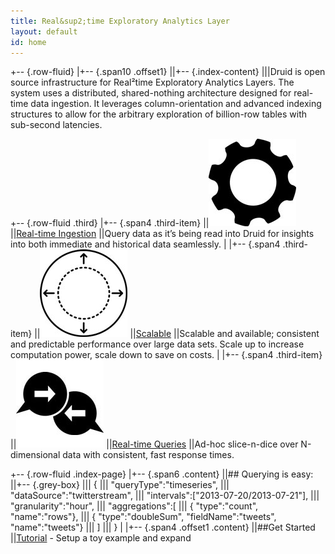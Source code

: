```yaml
---
title: Real&sup2;time Exploratory Analytics Layer
layout: default
id: home
---
```


+-- {.row-fluid}
|+-- {.span10 .offset1}
||+-- {.index-content}
|||Druid is open source infrastructure for Real&sup2;time Exploratory Analytics Layers. The system uses a distributed, shared-nothing architecture designed for real-time data ingestion. It leverages column-orientation and advanced indexing structures to allow for the arbitrary exploration of billion-row tables with sub-second latencies. 

+-- {.row-fluid .third}
|+-- {.span4 .third-item}
||[![meaningless markety image](img/realtime.jpg)](druid.html#realtime)
||[Real-time Ingestion](druid.html#realtime)
||Query data as it’s being read into Druid for insights into both immediate and historical data seamlessly.
|
|+-- {.span4 .third-item}
||[![meaningless markety image](img/scalable.jpg)](druid.html#scalable)
||[Scalable](druid.html#scalable)
||Scalable and available; consistent and predictable performance over large data sets.  Scale up to increase computation power, scale down to save on costs.
|
|+-- {.span4 .third-item}
||[![meaningless markety image](img/responsive.jpg)](druid.html#hri)
||[Real-time Queries](druid.html#hri)
||Ad-hoc slice-n-dice over N-dimensional data with consistent, fast response times.

+-- {.row-fluid .index-page}
|+-- {.span6 .content}
||## Querying is easy:
||+-- {.grey-box}
|||    {
|||      "queryType":"timeseries",
|||      "dataSource":"twitterstream",
|||      "intervals":["2013-07-20/2013-07-21"],
|||      "granularity":"hour",
|||      "aggregations":[
|||          { "type":"count", "name":"rows"},
|||          { "type":"doubleSum", "fieldName":"tweets", "name":"tweets"}
|||      ]
|||    }
|
|+-- {.span4 .offset1 .content}
||##Get Started
||[Tutorial](https://github.com/metamx/druid/wiki/Tutorial) - Setup a toy example and expand
